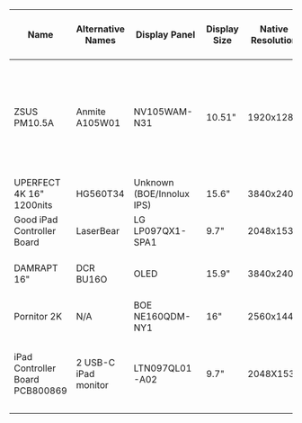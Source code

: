 
|Name|Alternative Names|Display Panel|Display Size|Native Resolution|HDR|VRR|1:1 AR|Wide/Full AR|16:9 AR|4:3 AR|5:4 AR|Other AR|Min Refresh (Vsync 2)|Max Refresh (Vsync 2)|Min Refesh (Custom modeline)| Max Refesh (Custom modeline)|RTD version|RAM|Flash Memory Chip|Flash Memory Size|Suggested Custom Configs|
|--|--|--|--|--|--|--|--|--|--|--|--|--|--|--|--|--|--|--|--|--|--|
| ZSUS PM10.5A | Anmite A105W01 | NV105WAM-N31 | 10.51" | 1920x1280 | TBD | TBD | ❌ | ✅ | ❌ | ✅ | ✅ | ❌ | <49Hz | 65Hz | TBD | 70.6Hz | 2555T (?) | TBD | P25Q40SH | 512KB | If you want to set the display to always use 4:3 AR, set 4:3 AR systemwide with <br />  ```video_mode=1704,1280,60,cvt``` <br /> and for AO486 specific 4:3 AR 70Hz config <br /> ```[ao486] vscale_mode=1 video_mode=1704,8,32,72,1280,1,8,1,163985``` <br /><br /> If you are using the display with its native video mode and wide AR, set AO486 for 70Hz and Wide AR <br /> ```[ao486] video_mode=1920,8,32,72,1280,1,8,1,183500 vscale_mode=1```|
| UPERFECT 4K 16" 1200nits | HG560T34 | Unknown (BOE/Innolux IPS) | 15.6" | 3840x2400 | ✅ | ✅ | ✅ | ✅ | ✅ | ✅ | ✅ | ✅ | <48Hz | >75hz | ❔ | ❔ | ❔ | ❔ | ❔ | ❔ | MiSTer Optimized Modeline: ```video_mode=1600,48,32,80,1200,3,6,26,130250,+hsync,+vsync``` |
| Good iPad Controller Board | LaserBear | LG LP097QX1-SPA1 | 9.7" | 2048x1536 | ❔ | ❔ | ✅ | ❌ | ❌ | ✅ | ✅ | ✅ | <48Hz | 63Hz | 40Hz | 63hz | 2556T | 512KB | ❔ | 512KB | For MiSTer use ```video_mode=13``` <br/> Laser bear says that it supports Freesync and HDR but no way to verify that.|
| DAMRAPT 16" | DCR BU16O | OLED | 15.9" | 3840x2400 | ✅ | ❔ | ✅ | ✅ | ✅ | ✅ | ✅ | ✅ | 23Hz | 60Hz | 40Hz | 100Hz | ❔ | ❔ | ❔ | ❔ | Has trouble with refresh rates under 60hz (will display them but will buffer a frame even with freesync). OSD only has the bare minimum of settings. MiSTer Optimized Modeline: don't use it :p|
| Pornitor 2K | N/A | BOE NE160QDM-NY1 | 16" | 2560x1440 | ❌ | ✅ | ✅ | ✅ | ✅ | ✅ | ✅ | ✅ | <48Hz | 60Hz | 40Hz | 75Hz | ❔ | ❔ | ❔ | ❔ | MiSTer Optimized Modeline: ```video_mode=2160,48,32,80,1440,3,10,27,206020,+hsync,-vsync```|
| iPad Controller Board PCB800869 | 2 USB-C iPad monitor | LTN097QL01-A02 | 9.7" | 2048X1536 | ❌ | ❌ | ❌ | ❌ | ❌ | ❌ | ❌ | ❌ | 52Hz | 63Hz | <49.7Hz | 63Hz | ❔ | ❔ | ❔ | ❔ | This iPad screen version lacks AR controls, but works fine for anything 4:3ish from 52hz up to 63hz with default MiSTer config. If you need <52hz, use some of these modes with vsync_adjust 2 and don't use vscale_mode 4 or 5 ```video_mode=2048,8,32,72,1536,78,8,6,210990,+hsync,-vsync``` , ```video_mode=2048,48,32,32,1536,3,8,82,211120,+hsync,-vsync``` |
